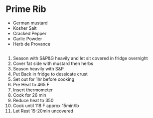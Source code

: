 # Prime Rib

  * German mustard
  * Kosher Salt
  * Cracked Pepper
  * Garlic Powder
  * Herb de Provance

## 
  1. Season with S&P&G heavily and let sit covered in fridge overnight
  2. Cover fat side with mustard then herbs
  3. Season heavily with S&P
  4. Put Back in fridge to dessicate crust
  5. Set out for 1hr before cooking
  6. Pre Heat to 465 F
  7. Insert thermometer
  8. Cook for 26 min
  9. Reduce heat to 350
  10. Cook until 118 F approx 15min/lb
  11. Let Rest 15-20min uncovered

